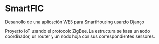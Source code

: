 # SmartFIC
Desarrollo de una aplicación WEB para SmartHousing usando Django

Proyecto IoT usando el protocolo ZigBee. La estructura se basa un nodo coordinador, un router y un nodo hoja con sus correspondientes sensores.
